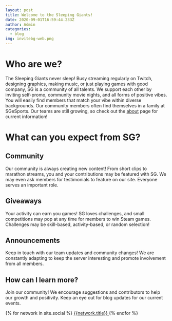 ```yaml
---
layout: post
title: Welcome to the Sleeping Giants!
date: 2020-09-01T16:59:44.233Z
author: Admin
categories:
  - blog
img: invitebg-web.png
---
```

# Who are we?

The Sleeping Giants never sleep! Busy streaming regularly on Twitch, designing graphics, making music, or just playing games with good company, SG is a community of all talents. We support each other by inviting self-promo, community movie nights, and all forms of positive vibes. You will easily find members that match your vibe within diverse backgrounds. Our community members often find themselves in a family at SGeSports. Our teams are still growing, so check out the [about](https://www.sgesports.club/about/) page for current information!

# What can you expect from SG?

## Community

Our community is always creating new content! From short clips to marathon streams, you and your contributions may be featured with SG. We may even ask members for testimonials to feature on our site. Everyone serves an important role.

## Giveaways

Your activity can earn you games! SG loves challenges, and small competitions may pop at any time for members to win Steam games. Challenges may be skill-based, activity-based, or random selection!

## Announcements

Keep in touch with our team updates and community changes! We are constantly adapting to keep the server interesting and promote involvement from all members.

## How can I learn more?

Join our community! We encourage suggestions and contributors to help our growth and positivity. Keep an eye out for blog updates for our current events.
<p>
{% for network in site.social %}
    <a href="{{ network.url }}" class="btn-social btn-outline">
        <i class="{{ network.title }}" aria-hidden="true"></i>
        <span class="sr-only">{{network.title}}</span>
    </a>
{% endfor %}
</p>